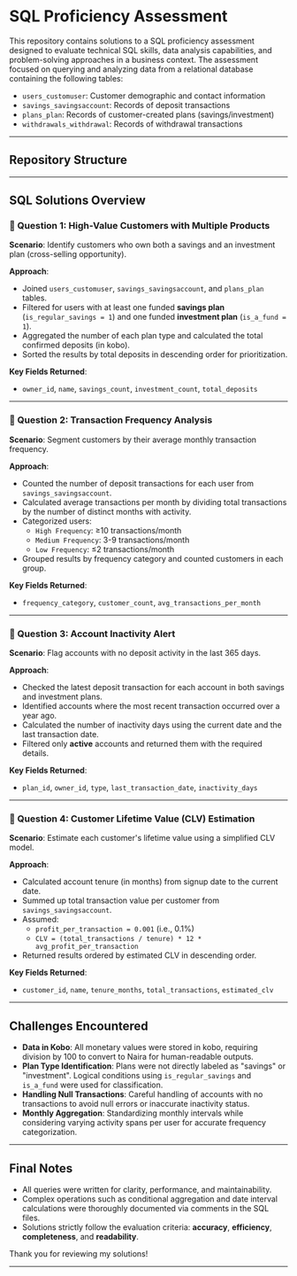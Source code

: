 # SQL Proficiency Assessment

This repository contains solutions to a SQL proficiency assessment designed to evaluate technical SQL skills, data analysis capabilities, and problem-solving approaches in a business context. The assessment focused on querying and analyzing data from a relational database containing the following tables:

- `users_customuser`: Customer demographic and contact information
- `savings_savingsaccount`: Records of deposit transactions
- `plans_plan`: Records of customer-created plans (savings/investment)
- `withdrawals_withdrawal`: Records of withdrawal transactions

---

## Repository Structure


---

## SQL Solutions Overview

### 📌 Question 1: High-Value Customers with Multiple Products

**Scenario**: Identify customers who own both a savings and an investment plan (cross-selling opportunity).

**Approach**:
- Joined `users_customuser`, `savings_savingsaccount`, and `plans_plan` tables.
- Filtered for users with at least one funded **savings plan** (`is_regular_savings = 1`) and one funded **investment plan** (`is_a_fund = 1`).
- Aggregated the number of each plan type and calculated the total confirmed deposits (in kobo).
- Sorted the results by total deposits in descending order for prioritization.

**Key Fields Returned**:
- `owner_id`, `name`, `savings_count`, `investment_count`, `total_deposits`

---

### 📌 Question 2: Transaction Frequency Analysis

**Scenario**: Segment customers by their average monthly transaction frequency.

**Approach**:
- Counted the number of deposit transactions for each user from `savings_savingsaccount`.
- Calculated average transactions per month by dividing total transactions by the number of distinct months with activity.
- Categorized users:
  - `High Frequency`: ≥10 transactions/month
  - `Medium Frequency`: 3-9 transactions/month
  - `Low Frequency`: ≤2 transactions/month
- Grouped results by frequency category and counted customers in each group.

**Key Fields Returned**:
- `frequency_category`, `customer_count`, `avg_transactions_per_month`

---

### 📌 Question 3: Account Inactivity Alert

**Scenario**: Flag accounts with no deposit activity in the last 365 days.

**Approach**:
- Checked the latest deposit transaction for each account in both savings and investment plans.
- Identified accounts where the most recent transaction occurred over a year ago.
- Calculated the number of inactivity days using the current date and the last transaction date.
- Filtered only **active** accounts and returned them with the required details.

**Key Fields Returned**:
- `plan_id`, `owner_id`, `type`, `last_transaction_date`, `inactivity_days`

---

### 📌 Question 4: Customer Lifetime Value (CLV) Estimation

**Scenario**: Estimate each customer's lifetime value using a simplified CLV model.

**Approach**:
- Calculated account tenure (in months) from signup date to the current date.
- Summed up total transaction value per customer from `savings_savingsaccount`.
- Assumed:
  - `profit_per_transaction = 0.001` (i.e., 0.1%)
  - `CLV = (total_transactions / tenure) * 12 * avg_profit_per_transaction`
- Returned results ordered by estimated CLV in descending order.

**Key Fields Returned**:
- `customer_id`, `name`, `tenure_months`, `total_transactions`, `estimated_clv`

---

## Challenges Encountered

- **Data in Kobo**: All monetary values were stored in kobo, requiring division by 100 to convert to Naira for human-readable outputs.
- **Plan Type Identification**: Plans were not directly labeled as "savings" or "investment". Logical conditions using `is_regular_savings` and `is_a_fund` were used for classification.
- **Handling Null Transactions**: Careful handling of accounts with no transactions to avoid null errors or inaccurate inactivity status.
- **Monthly Aggregation**: Standardizing monthly intervals while considering varying activity spans per user for accurate frequency categorization.

---

## Final Notes

- All queries were written for clarity, performance, and maintainability.
- Complex operations such as conditional aggregation and date interval calculations were thoroughly documented via comments in the SQL files.
- Solutions strictly follow the evaluation criteria: **accuracy**, **efficiency**, **completeness**, and **readability**.

Thank you for reviewing my solutions!

---
